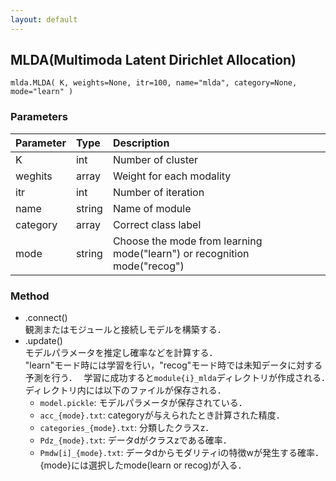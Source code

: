 ```yaml
---
layout: default
---
```

## MLDA(Multimoda Latent Dirichlet Allocation)

```
mlda.MLDA( K, weights=None, itr=100, name="mlda", category=None, mode="learn" )
```
### Parameters

| Parameter | Type | Description |
|:----------|:-----|:------------|
| K         | int | Number of cluster |
| weghits   | array | Weight for each modality |
| itr       | int | Number of iteration |
| name      | string | Name of module |
| category  | array | Correct class label |
| mode      | string | Choose the mode from learning mode("learn") or recognition mode("recog") |

### Method

- .connect()  
    観測またはモジュールと接続しモデルを構築する．
- .update()  
    モデルパラメータを推定し確率などを計算する．  
    "learn"モード時には学習を行い，"recog"モード時では未知データに対する予測を行う．　 
    学習に成功すると`module{i}_mlda`ディレクトリが作成される．　 
    ディレクトリ内には以下のファイルが保存される．
    - `model.pickle`: モデルパラメータが保存されている．
    - `acc_{mode}.txt`: categoryが与えられたとき計算された精度．
    - `categories_{mode}.txt`: 分類したクラスz．
    - `Pdz_{mode}.txt`: データdがクラスzである確率．
    - `Pmdw[i]_{mode}.txt`: データdからモダリティiの特徴wが発生する確率．  
    {mode}には選択したmode(learn or recog)が入る．
